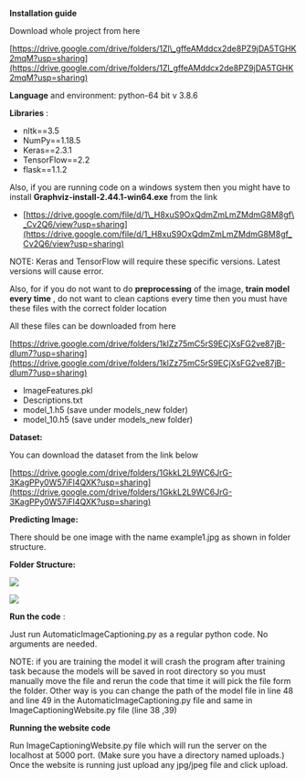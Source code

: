 **Installation guide**

Download whole project from here

[https://drive.google.com/drive/folders/1Zl\_gffeAMddcx2de8PZ9jDA5TGHK2mqM?usp=sharing](https://drive.google.com/drive/folders/1Zl_gffeAMddcx2de8PZ9jDA5TGHK2mqM?usp=sharing)

**Language** and environment: python-64 bit v 3.8.6

**Libraries** :

- nltk==3.5
- NumPy==1.18.5
- Keras==2.3.1
- TensorFlow==2.2
- flask==1.1.2

Also, if you are running code on a windows system then you might have to install **Graphviz-install-2.44.1-win64.exe** from the link

- [https://drive.google.com/file/d/1\_H8xuS9OxQdmZmLmZMdmG8M8gf\_Cv2Q6/view?usp=sharing](https://drive.google.com/file/d/1_H8xuS9OxQdmZmLmZMdmG8M8gf_Cv2Q6/view?usp=sharing)

NOTE: Keras and TensorFlow will require these specific versions. Latest versions will cause error.

Also, for if you do not want to do **preprocessing** of the image, **train model every time** , do not want to clean captions every time then you must have these files with the correct folder location

All these files can be downloaded from here

[https://drive.google.com/drive/folders/1klZz75mC5rS9ECjXsFG2ve87jB-dIum7?usp=sharing](https://drive.google.com/drive/folders/1klZz75mC5rS9ECjXsFG2ve87jB-dIum7?usp=sharing)

- ImageFeatures.pkl
- Descriptions.txt
- model\_1.h5 (save under models\_new folder)
- model\_10.h5 (save under models\_new folder)

**Dataset:**

You can download the dataset from the link below

[https://drive.google.com/drive/folders/1GkkL2L9WC6JrG-3KagPPy0W57iFl4QXK?usp=sharing](https://drive.google.com/drive/folders/1GkkL2L9WC6JrG-3KagPPy0W57iFl4QXK?usp=sharing)

**Predicting Image:**

There should be one image with the name example1.jpg as shown in folder structure.

**Folder Structure:**

![](RackMultipart20201221-4-1itdtlu_html_d3253e7f7bc4a5be.png)

![](RackMultipart20201221-4-1itdtlu_html_e438f7424584e647.png)

**Run the code** :

Just run AutomaticImageCaptioning.py as a regular python code. No arguments are needed.

NOTE: if you are training the model it will crash the program after training task because the models will be saved in root directory so you must manually move the file and rerun the code that time it will pick the file form the folder. Other way is you can change the path of the model file in line 48 and line 49 in the AutomaticImageCaptioning.py file and same in ImageCaptioningWebsite.py file (line 38 ,39)

**Running the website code**

Run ImageCaptioningWebsite.py file which will run the server on the localhost at 5000 port. (Make sure you have a directory named uploads.) Once the website is running just upload any jpg/jpeg file and click upload.
